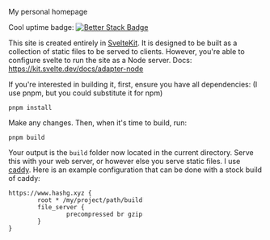 My personal homepage

Cool uptime badge:
[![Better Stack Badge](https://uptime.betterstack.com/status-badges/v3/monitor/w05i.svg)](https://uptime.betterstack.com/?utm_source=status_badge)

This site is created entirely in [SvelteKit](https://kit.svelte.dev/). It is designed to be built as a collection of static files to be served to clients.
However, you're able to configure svelte to run the site as a Node server. Docs: https://kit.svelte.dev/docs/adapter-node

If you're interested in building it, first, ensure you have all dependencies:
(I use pnpm, but you could substitute it for npm)
```
pnpm install
```
Make any changes. Then, when it's time to build, run:
```
pnpm build
```
Your output is the `build` folder now located in the current directory. Serve this with your web server, or however else you serve static files.
I use [caddy](https://caddyserver.com/). Here is an example configuration that can be done with a stock build of caddy:
```
https://www.hashg.xyz {
        root * /my/project/path/build
        file_server {
                precompressed br gzip
        }
}
```
